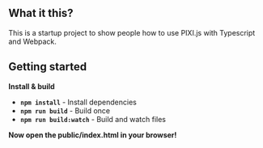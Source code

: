 ## What it this?
This is a startup project to show people how to use PIXI.js with Typescript and Webpack.

## Getting started 

**Install & build**  
- **`npm install`** - Install dependencies
- **`npm run build`** - Build once
- **`npm run build:watch`** - Build and watch files

**Now open the public/index.html in your browser!**